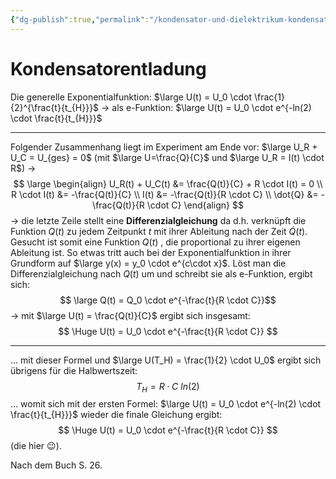 ```yaml
---
{"dg-publish":true,"permalink":"/kondensator-und-dielektrikum-kondensatorentladung/"}
---
```


# Kondensatorentladung
Die generelle Exponentialfunktion: $\large U(t) = U_0 \cdot \frac{1}{2}^{\frac{t}{t_{H}}}$ → als e-Funktion: $\large U(t) = U_0 \cdot e^{-ln(2) \cdot \frac{t}{t_{H}}}$
___
Folgender Zusammenhang liegt im Experiment am Ende vor:
$\large U_R + U_C = U_{ges} = 0$ (mit $\large U=\frac{Q}{C}$ und $\large U_R = I(t) \cdot R$) → 
$$
\large
\begin{align}
U_R(t) + U_C(t) &= \frac{Q(t)}{C} + R \cdot I(t) = 0 \\
R \cdot I(t) &= -\frac{Q(t)}{C} \\
I(t) &= -\frac{Q(t)}{R \cdot C} \\
\dot{Q} &= -\frac{Q(t)}{R \cdot C}
\end{align}
$$
→ die letzte Zeile stellt eine **Differenzialgleichung** da d.h. verknüpft die Funktion $Q(t)$ zu jedem Zeitpunkt $t$ mit ihrer Ableitung nach der Zeit $\dot{Q}(t)$. Gesucht ist somit eine Funktion $Q(t)$ , die proportional zu ihrer eigenen Ableitung ist. So etwas tritt auch bei der Exponentialfunktion in ihrer Grundform auf $\large y(x) = y_0 \cdot e^{c\cdot x}$. Löst man die Differenzialgleichung nach $Q(t)$ um und schreibt sie als e-Funktion, ergibt sich: $$ \large Q(t) = Q_0 \cdot e^{-\frac{t}{R \cdot C}}$$
→ mit $\large U(t) = \frac{Q(t)}{C}$ ergibt sich insgesamt:
$$
\Huge
U(t) = U_0 \cdot e^{-\frac{t}{R \cdot C}}
$$
___
... mit dieser Formel und $\large U(T_H) = \frac{1}{2} \cdot U_0$ ergibt sich übrigens für die Halbwertszeit:
$$
T_H = R \cdot C \ ln(2)
$$
... womit sich mit der ersten Formel: $\large U(t) = U_0 \cdot e^{-ln(2) \cdot \frac{t}{t_{H}}}$  wieder die finale Gleichung ergibt:
$$
\Huge
U(t) = U_0 \cdot e^{-\frac{t}{R \cdot C}}
$$
(die hier 😉).

Nach dem Buch S. 26.